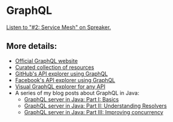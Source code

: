 # GraphQL

<a class="spreaker-player" href="https://www.spreaker.com/episode/28886759" data-resource="episode_id=28886759" data-width="100%" data-height="350px" data-theme="dark" data-playlist="show" data-playlist-continuous="true" data-autoplay="false" data-live-autoplay="false" data-chapters-image="true" data-episode-image-position="left" data-hide-logo="false" data-hide-likes="false" data-hide-comments="false" data-hide-sharing="false" data-hide-download="true">Listen to "#2: Service Mesh" on Spreaker.</a>

## More details:

* [Official GraphQL website](https://graphql.org/)
* [Curated collection of resources](https://github.com/chentsulin/awesome-graphql)
* [GitHub's API explorer using GraphQL](https://developer.github.com/v4/explorer/)
* [Facebook's API explorer using GraphQL](https://developers.facebook.com/tools/explorer/)
* [Visual GraphQL explorer for any API](https://github.com/graphql/graphiql)
* A series of my blog posts about GraphQL in Java:
    * [GraphQL server in Java: Part I: Basics](https://www.nurkiewicz.com/2019/10/graphql-server-in-java-part-i-basics.html)
    * [GraphQL server in Java: Part II: Understanding Resolvers](https://www.nurkiewicz.com/2019/10/graphql-server-in-java-part-ii.html)
    * [GraphQL server in Java: Part III: Improving concurrency](https://www.nurkiewicz.com/2020/03/graphql-server-in-java-part-iii.html)
